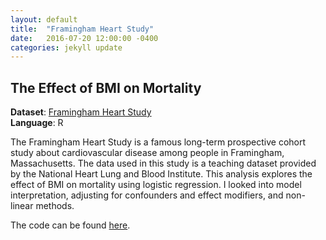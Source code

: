 ```yaml
---
layout: default
title:  "Framingham Heart Study"
date:   2016-07-20 12:00:00 -0400
categories: jekyll update
---
```


<h2> The Effect of BMI on Mortality </h2>

**Dataset**: [Framingham Heart Study](https://biolincc.nhlbi.nih.gov/teaching/) 
<br/>
**Language**: R

The Framingham Heart Study is a famous long-term prospective cohort study about cardiovascular disease among people in Framingham, Massachusetts. The data used in this study is a teaching dataset provided by the National Heart Lung and Blood Institute. This analysis explores the effect of BMI on mortality using logistic regression. I looked into model interpretation, adjusting for confounders and effect modifiers, and non-linear methods.


The code can be found [here](http://htmlpreview.github.io/?https://github.com/katwang/Examples/blob/master/FraminghamHeart.html).

<!-- <iframe width="600" height="600" src="https://github.com/katwang/Examples/blob/master/FraminghamHeart.Rmd" frameborder="0"> </iframe> -->

<!-- <object data="{{ post.file_document_path }}" width="1000" height="1000" type='application/pdf'/> -->